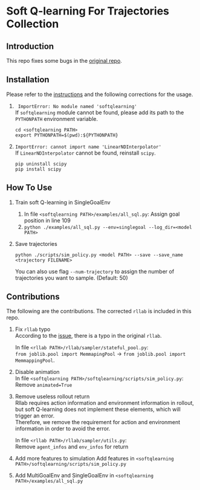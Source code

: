 # Soft Q-learning For Trajectories Collection

## Introduction

This repo fixes some bugs in the [original repo](https://github.com/haarnoja/softqlearning). 

## Installation

Please refer to the [instructions](README.origin.md) and the following corrections for the usage.
   
1. ` ImportError: No module named 'softqlearning'`  
   If `softqlearning` module cannot be found, please add its path to the `PYTHONPATH` environment variable.
   ```
   cd <softqlearning PATH>
   export PYTHONPATH=$(pwd):${PYTHONPATH}
   ```
   
2. `ImportError: cannot import name 'LinearNDInterpolator'`  
   If `LinearNDInterpolator` cannot be found, reinstall `scipy`.  
   ```
   pip uninstall scipy
   pip install scipy
   ```

## How To Use

1. Train soft Q-learning in SingleGoalEnv
   1. In file `<softqlearning PATH>/examples/all_sql.py`:
      Assign goal position in line 109
   2. ```python ./examples/all_sql.py --env=singlegoal --log_dir=<model PATH>```

2. Save trajectories  
   ```
   python ./scripts/sim_policy.py <model PATH> --save --save_name <trajectory FILENAME>
   ```
   You can also use flag `--num-trajectory` to assign the number of trajectories you want to sample. (Default: 50)

## Contributions

The following are the contributions. The corrected `rllab` is included in this repo.

1. Fix `rllab` typo  
   According to the [issue](https://github.com/rll/rllab/issues/240), there is a typo in the original `rllab`.
     
   In file `<rllab PATH>/rllab/sampler/stateful_pool.py`:  
   `from joblib.pool import MemmapingPool` -> `from joblib.pool import MemmappingPool`.  

2. Disable animation  
   In file `<softqlearning PATH>/softqlearning/scripts/sim_policy.py`:
   Remove `animated=True`

3. Remove useless rollout return  
   Rllab requires action information and environment information in rollout, but soft Q-learning does not implement these elements, which will trigger an error.  
   Therefore, we remove the requirement for action and environment information in order to avoid the error.
   
   In file `<rllab PATH>/rllab/sampler/utils.py`:  
   Remove `agent_infos` and `env_infos` for return

4. Add more features to simulation
   Add features in `<softqlearning PATH>/softqlearning/scripts/sim_policy.py`  

5. Add MultiGoalEnv and SingleGoalEnv in `<softqlearning PATH>/examples/all_sql.py`
